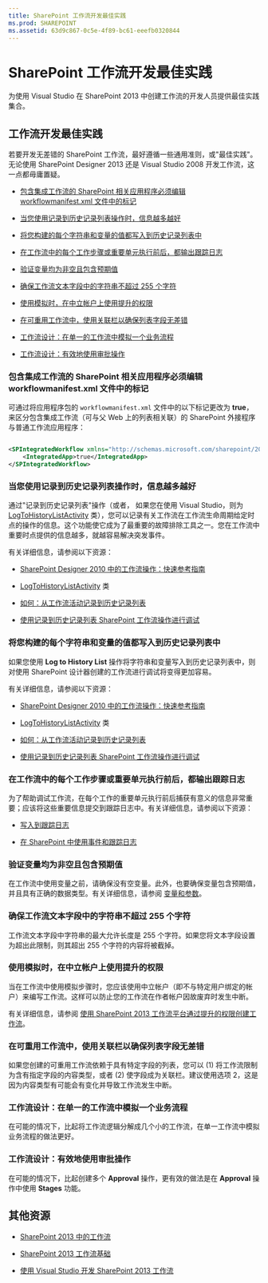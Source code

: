 ```yaml
---
title: SharePoint 工作流开发最佳实践
ms.prod: SHAREPOINT
ms.assetid: 63d9c867-0c5e-4f89-bc61-eeefb0320844
---
```



# SharePoint 工作流开发最佳实践
为使用 Visual Studio 在 SharePoint 2013 中创建工作流的开发人员提供最佳实践集合。
## 工作流开发最佳实践

若要开发无差错的 SharePoint 工作流，最好遵循一些通用准则，或"最佳实践"。无论使用 SharePoint Designer 2013 还是 Visual Studio 2008 开发工作流，这一点都毋庸置疑。
  
    
    

-  [包含集成工作流的 SharePoint 相关应用程序必须编辑 workflowmanifest.xml 文件中的标记](sharepoint-workflow-development-best-practices.md#bkm_00)
    
  
-  [当您使用记录到历史记录列表操作时，信息越多越好](sharepoint-workflow-development-best-practices.md#bkm_01)
    
  
-  [将您构建的每个字符串和变量的值都写入到历史记录列表中](sharepoint-workflow-development-best-practices.md#bkm_02)
    
  
-  [在工作流中的每个工作步骤或重要单元执行前后，都输出跟踪日志](sharepoint-workflow-development-best-practices.md#bkm_03)
    
  
-  [验证变量均为非空且包含预期值](sharepoint-workflow-development-best-practices.md#bkm_04)
    
  
-  [确保工作流文本字段中的字符串不超过 255 个字符](sharepoint-workflow-development-best-practices.md#bkm_05)
    
  
-  [使用模拟时，在中立帐户上使用提升的权限](sharepoint-workflow-development-best-practices.md#bkm_06)
    
  
-  [在可重用工作流中，使用关联栏以确保列表字段无差错](sharepoint-workflow-development-best-practices.md#bkm_07)
    
  
-  [工作流设计：在单一的工作流中模拟一个业务流程](sharepoint-workflow-development-best-practices.md#bkm_08)
    
  
-  [工作流设计：有效地使用审批操作](sharepoint-workflow-development-best-practices.md#bkm_09)
    
  

### 包含集成工作流的 SharePoint 相关应用程序必须编辑 workflowmanifest.xml 文件中的标记
<a name="bkm_00"> </a>

可通过将应用程序包的  `workflowmanifest.xml` 文件中的以下标记更改为 **true**，来区分包含集成工作流（可与父 Web 上的列表相关联）的 SharePoint 外接程序与普通工作流应用程序：
  
    
    

```XML

<SPIntegratedWorkflow xmlns="http://schemas.microsoft.com/sharepoint/2014/app/integratedworkflow">
    <IntegratedApp>true</IntegratedApp>
</SPIntegratedWorkflow>

```


### 当您使用记录到历史记录列表操作时，信息越多越好
<a name="bkm_01"> </a>

通过"记录到历史记录列表"操作（或者， 如果您在使用 Visual Studio，则为  [LogToHistoryListActivity](https://msdn.microsoft.com/library/Microsoft.SharePoint.WorkflowActions.LogToHistoryListActivity.aspx) 类），您可以记录有关工作流在工作流生命周期给定时点的操作的信息。这个功能使它成为了最重要的故障排除工具之一。您在工作流中重要时点提供的信息越多，就越容易解决突发事件。
  
    
    
有关详细信息，请参阅以下资源： 
  
    
    

-  [SharePoint Designer 2010 中的工作流操作：快速参考指南](http://office.microsoft.com/zh-cn/sharepoint-designer-help/workflow-actions-in-sharepoint-designer-2010-a-quick-reference-guide-HA010376961.aspx#_Toc260924447)
    
  
-  [LogToHistoryListActivity](https://msdn.microsoft.com/library/Microsoft.SharePoint.WorkflowActions.LogToHistoryListActivity.aspx) 类
    
  
-  [如何：从工作流活动记录到历史记录列表](http://msdn.microsoft.com/zh-cn/library/ff798337.aspx)
    
  
-  [使用记录到历史记录列表 SharePoint 工作流操作进行调试](http://www.documentmanagementworkflowinfo.com/sample-sharepoint-workflows/use-log-to-history-list-sharepoint-designer-workflow-action-debug.md)
    
  

### 将您构建的每个字符串和变量的值都写入到历史记录列表中
<a name="bkm_02"> </a>

如果您使用 **Log to History List** 操作将字符串和变量写入到历史记录列表中，则对使用 SharePoint 设计器创建的工作流进行调试将变得更加容易。
  
    
    
有关详细信息，请参阅以下资源： 
  
    
    

-  [SharePoint Designer 2010 中的工作流操作：快速参考指南](http://office.microsoft.com/zh-cn/sharepoint-designer-help/workflow-actions-in-sharepoint-designer-2010-a-quick-reference-guide-HA010376961.aspx#_Toc260924447)
    
  
-  [LogToHistoryListActivity](https://msdn.microsoft.com/library/Microsoft.SharePoint.WorkflowActions.LogToHistoryListActivity.aspx) 类
    
  
-  [如何：从工作流活动记录到历史记录列表](http://msdn.microsoft.com/zh-cn/library/ff798337.aspx)
    
  
-  [使用记录到历史记录列表 SharePoint 工作流操作进行调试](http://www.documentmanagementworkflowinfo.com/sample-sharepoint-workflows/use-log-to-history-list-sharepoint-designer-workflow-action-debug.md)
    
  

### 在工作流中的每个工作步骤或重要单元执行前后，都输出跟踪日志
<a name="bkm_03"> </a>

为了帮助调试工作流，在每个工作的重要单元执行前后捕获有意义的信息非常重要；应该将这些重要信息提交到跟踪日志中。有关详细信息，请参阅以下资源：
  
    
    

-  [写入到跟踪日志](http://msdn.microsoft.com/zh-cn/library/aa979595.aspx)
    
  
-  [在 SharePoint 中使用事件和跟踪日志](http://msdn.microsoft.com/zh-cn/library/ff647362.aspx)
    
  

### 验证变量均为非空且包含预期值
<a name="bkm_04"> </a>

在工作流中使用变量之前，请确保没有空变量。此外，也要确保变量包含预期值，并且具有正确的数据类型。有关详细信息，请参阅 [变量和参数](http://msdn.microsoft.com/zh-cn/library/dd489456.aspx)。
  
    
    

### 确保工作流文本字段中的字符串不超过 255 个字符
<a name="bkm_05"> </a>

工作流文本字段中字符串的最大允许长度是 255 个字符。如果您将文本字段设置为超出此限制，则其超出 255 个字符的内容将被截掉。
  
    
    

### 使用模拟时，在中立帐户上使用提升的权限
<a name="bkm_06"> </a>

当在工作流中使用模拟步骤时，您应该使用中立帐户（即不与特定用户绑定的帐户）来编写工作流。这样可以防止您的工作流在作者帐户因故废弃时发生中断。
  
    
    
有关详细信息，请参阅 [使用 SharePoint 2013 工作流平台通过提升的权限创建工作流](create-a-workflow-with-elevated-permissions-by-using-the-sharepoint-2013-workflo.md)。
  
    
    

### 在可重用工作流中，使用关联栏以确保列表字段无差错
<a name="bkm_07"> </a>

如果您创建的可重用工作流依赖于具有特定字段的列表，您可以 (1) 将工作流限制为含有指定字段的内容类型，或者 (2) 使字段成为关联栏。建议使用选项 2，这是因为内容类型有可能会有变化并导致工作流发生中断。
  
    
    

### 工作流设计：在单一的工作流中模拟一个业务流程
<a name="bkm_08"> </a>

在可能的情况下，比起将工作流逻辑分解成几个小的工作流，在单一工作流中模拟业务流程的做法更好。
  
    
    

### 工作流设计：有效地使用审批操作
<a name="bkm_09"> </a>

在可能的情况下，比起创建多个 **Approval** 操作，更有效的做法是在 **Approval** 操作中使用 **Stages** 功能。
  
    
    

## 其他资源
<a name="bk_addresources"> </a>


-  [SharePoint 2013 中的工作流](workflows-in-sharepoint-2013.md)
    
  
-  [SharePoint 2013 工作流基础](sharepoint-2013-workflow-fundamentals.md)
    
  
-  [使用 Visual Studio 开发 SharePoint 2013 工作流](develop-sharepoint-2013-workflows-using-visual-studio.md)
    
  

